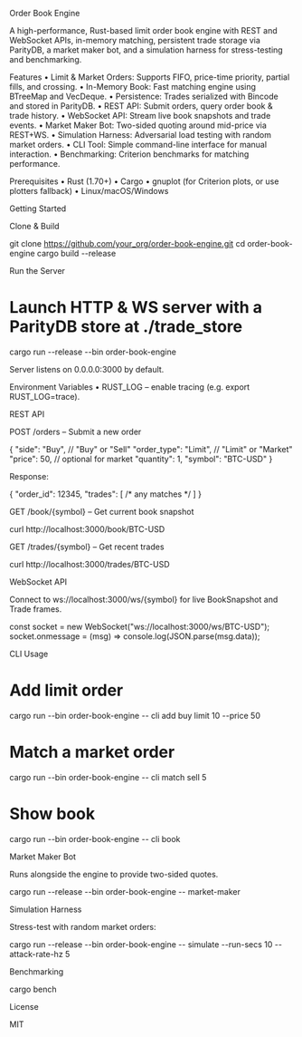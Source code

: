 Order Book Engine

A high-performance, Rust-based limit order book engine with REST and WebSocket APIs, in-memory matching, persistent trade storage via ParityDB, a market maker bot, and a simulation harness for stress-testing and benchmarking.

Features
	•	Limit & Market Orders: Supports FIFO, price-time priority, partial fills, and crossing.
	•	In-Memory Book: Fast matching engine using BTreeMap and VecDeque.
	•	Persistence: Trades serialized with Bincode and stored in ParityDB.
	•	REST API: Submit orders, query order book & trade history.
	•	WebSocket API: Stream live book snapshots and trade events.
	•	Market Maker Bot: Two-sided quoting around mid-price via REST+WS.
	•	Simulation Harness: Adversarial load testing with random market orders.
	•	CLI Tool: Simple command-line interface for manual interaction.
	•	Benchmarking: Criterion benchmarks for matching performance.

Prerequisites
	•	Rust (1.70+)
	•	Cargo
	•	gnuplot (for Criterion plots, or use plotters fallback)
	•	Linux/macOS/Windows

Getting Started

Clone & Build

git clone https://github.com/your_org/order-book-engine.git
cd order-book-engine
cargo build --release

Run the Server

# Launch HTTP & WS server with a ParityDB store at ./trade_store
cargo run --release --bin order-book-engine

Server listens on 0.0.0.0:3000 by default.

Environment Variables
	•	RUST_LOG – enable tracing (e.g. export RUST_LOG=trace).

REST API

POST /orders – Submit a new order

{
  "side": "Buy",         // "Buy" or "Sell"
  "order_type": "Limit", // "Limit" or "Market"
  "price": 50,            // optional for market
  "quantity": 1,
  "symbol": "BTC-USD"
}

Response:

{
  "order_id": 12345,
  "trades": [ /* any matches */ ]
}

GET /book/{symbol} – Get current book snapshot

curl http://localhost:3000/book/BTC-USD

GET /trades/{symbol} – Get recent trades

curl http://localhost:3000/trades/BTC-USD

WebSocket API

Connect to ws://localhost:3000/ws/{symbol} for live BookSnapshot and Trade frames.

const socket = new WebSocket("ws://localhost:3000/ws/BTC-USD");
socket.onmessage = (msg) => console.log(JSON.parse(msg.data));

CLI Usage

# Add limit order
cargo run --bin order-book-engine -- cli add buy limit 10 --price 50

# Match a market order
cargo run --bin order-book-engine -- cli match sell 5

# Show book
cargo run --bin order-book-engine -- cli book

Market Maker Bot

Runs alongside the engine to provide two-sided quotes.

cargo run --release --bin order-book-engine -- market-maker

Simulation Harness

Stress-test with random market orders:

cargo run --release --bin order-book-engine -- simulate --run-secs 10 --attack-rate-hz 5

Benchmarking

cargo bench

License

MIT